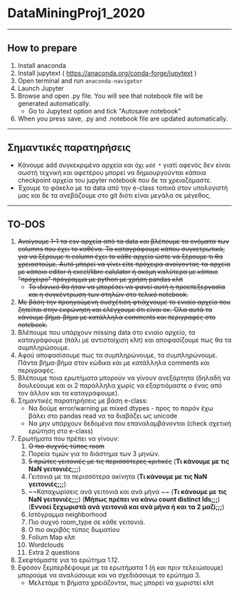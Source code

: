 # DataMiningProj1_2020
------

## How to prepare

1. Install anaconda
2. Install jupytext ( https://anaconda.org/conda-forge/jupytext )
3. Open terminal and run `anaconda-navigator`
4. Launch Jupyter
5. Browse and open .py file. You will see that notebook file will be generated automatically.
    - Go to Jupytext option and tick "Autosave notebook"
6. When you press save, .py and .notebook file are updated automatically.

------

## Σημαντικές παρατηρήσεις

- Κάνουμε add συγκεκριμένα αρχεία και όχι `add *` γιατί αφενός δεν είναι σωστή τεχνική και αφετέρου μπορεί να δημιουργούνται κάποια checkpoint αρχεία του jupyter notebook που δε τα χρειαζόμαστε.
- Έχουμε το φάκελο με τα data από την e-class τοπικά στον υπολογιστή μας και δε τα ανεβάζουμε στο git διότι είναι μεγάλα σε μέγεθος.

------

## TO-DOS

1. ~~Ανοίγουμε 1-1 τα csv αρχεία από τα data και βλέπουμε τα ονόματα των columns που έχει το καθένα. Τα καταγράφουμε κάπου συγκετρωτικά, για να ξέρουμε τι column έχει το κάθε αρχείο ώστε να ξέρουμε τι θα χρειαστούμε. Αυτό μπορεί να γίνει είτε πρόχειρα ανοίγοντας τα αρχεία με κάποιο editor ή excel/libre calulator ή ακόμη καλύτερα με κάποιο "πρόχειρο" πρόγραμμα με python με χρήση pandas κλπ~~
    - ~~Το ιδανικό θα ήταν να μπορέσει να φανεί αυτή η προεπεξεργασία και η συγκέντρωση των στηλών στο τελικό notebook.~~
1. ~~Με βάση την προηγούμενη συσχέτιση φτιάχνουμε το ενιαίο αρχείο που ζητείται στην εκφώνηση και ελέγχουμε ότι είναι οκ. Όλα αυτά τα κάνουμε βήμα-βήμα με κατάλληλα comments και περιγραφές στο notebook.~~
1. Βλέπουμε που υπάρχουν missing data στο ενιαίο αρχείο, τα καταγράφουμε (πάλι με αντιστοίχιση κλπ) και αποφασίζουμε πως θα τα συμπληρώσουμε.
1. Αφού αποφασίσουμε πως τα συμπληρώνουμε, τα συμπληρώνουμε. Πάντα βήμα-βήμα στον κώδικα και με κατάλληλα comments και περιγραφές.
1. Βλέπουμε ποια ερωτήματα μπορούν να γίνουν ανεξάρτητα (δηλαδή να δουλεύουμε και οι 2 παράλληλα χωρίς να εξαρτιόμαστε ο ένας από τον άλλον και τα καταγράφουμε).
1. Σημαντικές παρατηρήσεις με βάση e-class:
    - Να δούμε error/warning με mixed dtypes - προς το παρόν έχω βάλει στο pandas read να τα διαβάζει ως unicode
    - Να μην υπάρχουν δεδομένα που επαναλαμβάνονται (check σχετική ερώτηση στο e-class)
1. Ερωτήματα που πρέπει να γίνουν:
    1. ~~Ο πιο συχνός τύπος room~~
    1. Πορεία τιμών για το διάστημα των 3 μηνών.
    1. ~~5 πρώτες γειτονιές με τις περισσότερες κριτικές~~ (__Τι κάνουμε με τις NaN γειτονιές;;;__)
    1. Γειτονιά με τα περισσότερα ακίνητα (__Τι κάνουμε με τις NaN γειτονιές;;;__)
    1.  ~~Καταχωρίσεις ανά γειτονιά και ανά μήνα ~~ (__Τι κάνουμε με τις NaN γειτονιές;;;__) (__Μήπως πρέπει να κάνω count distinct Ids;;;__)
    (__Εννοεί ξεχωριστά ανά γειτονιά και ανά μήνα ή και τα 2 μαζί;;;__)
    1. Ιστόγραμμα neighborhood
    1. Πιο συχνό room_type σε κάθε γειτονιά.
    1. Ο πιο ακριβός τύπος δωματίου
    1. Folium Map κλπ
    1. Wordclouds
    1. Extra 2 questions
1. Σκεφτόμαστε για το ερώτημα 1.12.
1. Εφόσον ξεμπερδέψουμε με τα ερωτήματα 1 (ή και πριν τελειώσουμε) μπορούμε να αναλύσουμε και να σχεδιάσουμε το ερώτημα 3.
    - Μελετάμε τι βήματα χρειάζονται, πως μπορεί να χωριστεί κλπ
